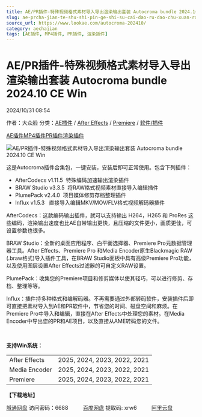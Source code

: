 ```yaml
---
title: AE/PR插件-特殊视频格式素材导入导出渲染输出套装 Autocroma bundle 2024.10 CE Win
slug: ae-prcha-jian-te-shu-shi-pin-ge-shi-su-cai-dao-ru-dao-chu-xuan-ran-shu-chu-tao-zhuang-autocroma-bundle-2024-10-ce-win
source_url: https://www.lookae.com/autocroma-202410/
category: aechajian
tags: [AE插件, MP4插件, PR插件, 渲染插件]
---
```

# AE/PR插件-特殊视频格式素材导入导出渲染输出套装 Autocroma bundle 2024.10 CE Win

2024/10/31 08:54

作者：大众脸
分类：[AE插件](https://www.lookae.com/after-effects/aechajian/) / [After Effects](https://www.lookae.com/after-effects/) / [Premiere](https://www.lookae.com/qitarjcj/premierezy/) / [软件/插件](https://www.lookae.com/qitarjcj/)

[AE插件](https://www.lookae.com/tag/ae%e6%8f%92%e4%bb%b6/)[MP4插件](https://www.lookae.com/tag/mp4%e6%8f%92%e4%bb%b6/)[PR插件](https://www.lookae.com/tag/pr%e6%8f%92%e4%bb%b6/)[渲染插件](https://www.lookae.com/tag/%e6%b8%b2%e6%9f%93%e6%8f%92%e4%bb%b6/)

![AE/PR插件-特殊视频格式素材导入导出渲染输出套装 Autocroma bundle 2024.10 CE Win](https://www.lookae.com/wp-content/uploads/2020/09/AfterCodecs-197.jpg "AE/PR插件-特殊视频格式素材导入导出渲染输出套装 Autocroma bundle 2024.10 CE Win-LookAE.com")

这是Autocroma插件合集包，一键安装，安装后即可正常使用。包含下列插件：

* AfterCodecs v1.11.5  特殊编码加速输出渲染插件
* BRAW Studio v3.3.5  将RAW格式视频素材直接导入编辑插件
* PlumePack v2.4.0  项目媒体修剪存档整理插件
* Influx v1.5.3   直接导入编辑MKV/MOV/FLV格式视频解码器插件

AfterCodecs：这款编码输出插件，就可以支持输出 H264，H265 和 ProRes 这些编码，渲染输出速度也比AE自带输出更快，且压缩的文件更小，画质更佳，可设置参数也很多。

BRAW Studio：全新的桌面应用程序、白平衡选择器、Premiere Pro元数据管理器工具。After Effects、Premiere Pro 和Media Encoder原生Blackmagic RAW (.braw格式)导入插件工具，在BRAW Studio面板中具有高级Premiere Pro功能，以及使用图层设置After Effects过滤器的可自定义RAW设置。

PlumePack：收集您的Premiere项目和修剪媒体以使其轻巧，可以进行修剪、存档、整理等等。

Influx：插件持多种格式和编解码器。不再需要通过外部转码软件，安装插件后即可直接把素材导入到AE和PR软件中，节省您的时间、磁盘空间和麻烦。在Premiere Pro中导入和编辑，直接在After Effects中处理您的素材。在Media Encoder中导出您的PR和AE项目，以及直接从AME转码您的文件。

[﻿﻿﻿](https://cloud.video.taobao.com//play/u/705956171/p/1/e/6/t/1/279401540070.mp4)

**支持Win系统：**

|  |  |
| --- | --- |
| After Effects | 2025, 2024, 2023, 2022, 2021 |
| Media Encoder | 2025, 2024, 2023, 2022, 2021 |
| Premiere | 2025, 2024, 2023, 2022, 2021 |

**【下载地址】**

[城通网盘](https://url70.ctfile.com/f/2827370-1419467216-537614?p=4431) 访问密码：6688          [百度网盘](https://pan.baidu.com/s/1ZT4RYf83en3rPK6iZB5GJQ?pwd=xrw6) 提取码: xrw6          [阿里云盘](https://www.alipan.com/s/eF27zLd73LA)
